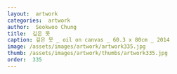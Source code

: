 ```yaml
---
layout:  artwork
categories:  artwork
author:  Seokwoo Chung
title:  깊은 못
caption: 깊은 못 _ oil on canvas _ 60.3 x 80cm _ 2014
image: /assets/images/artwork/artwork335.jpg
thumb: /assets/images/artwork/thumbs/artwork335.jpg
order:  335
---
```

